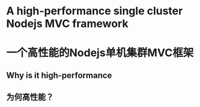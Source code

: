A high-performance single cluster Nodejs MVC framework
======================================================
一个高性能的Nodejs单机集群MVC框架
=================================
Why is it high-performance
--------------------------
为何高性能？
-----------
